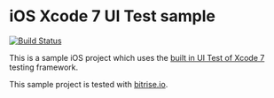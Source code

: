 # iOS Xcode 7 UI Test sample

[![Build Status](https://www.bitrise.io/app/4bd6ed416ecdd0ad.svg?token=Jt1Jj2kT4HQKfD7z1pBz5Q&branch=master)](https://www.bitrise.io/app/4bd6ed416ecdd0ad)

This is a sample iOS project which
uses the [built in UI Test of Xcode 7](https://developer.apple.com/xcode/)
testing framework.

This sample project is tested with [bitrise.io](https://bitrise.io/).